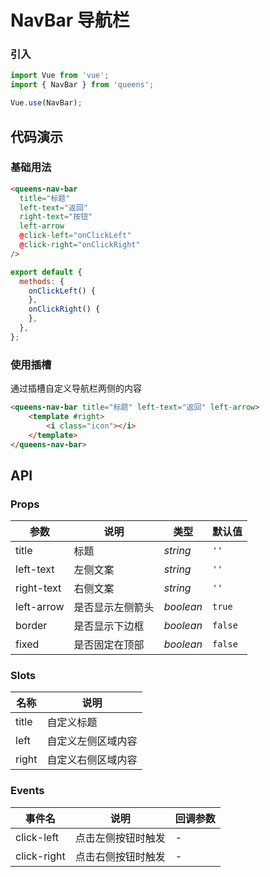 # NavBar 导航栏

### 引入

```js
import Vue from 'vue';
import { NavBar } from 'queens';

Vue.use(NavBar);
```

## 代码演示

### 基础用法

```html
<queens-nav-bar
  title="标题"
  left-text="返回"
  right-text="按钮"
  left-arrow
  @click-left="onClickLeft"
  @click-right="onClickRight"
/>
```

```js
export default {
  methods: {
    onClickLeft() {
    },
    onClickRight() {
    },
  },
};
```

### 使用插槽

通过插槽自定义导航栏两侧的内容

```html
<queens-nav-bar title="标题" left-text="返回" left-arrow>
    <template #right>
        <i class="icon"></i>
    </template>
</queens-nav-bar>
```

## API

### Props

| 参数 | 说明 | 类型 | 默认值 |
| --- | --- | --- | --- |
| title | 标题 | _string_ | `''` |
| left-text | 左侧文案 | _string_ | `''` |
| right-text | 右侧文案 | _string_ | `''` |
| left-arrow | 是否显示左侧箭头 | _boolean_ | `true` |
| border | 是否显示下边框 | _boolean_ | `false` |
| fixed | 是否固定在顶部 | _boolean_ | `false` |

### Slots

| 名称  | 说明               |
| ----- | ------------------ |
| title | 自定义标题         |
| left  | 自定义左侧区域内容 |
| right | 自定义右侧区域内容 |

### Events

| 事件名      | 说明               | 回调参数 |
| ----------- | ------------------ | -------- |
| click-left  | 点击左侧按钮时触发 | -        |
| click-right | 点击右侧按钮时触发 | -        |
